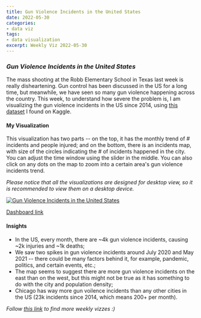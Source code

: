 ```yaml
---
title: Gun Violence Incidents in the United States
date: 2022-05-30
categories:
- data viz
tags:
- data visualization
excerpt: Weekly Viz 2022-05-30
---
```


### *Gun Violence Incidents in the United States*

The mass shooting at the Robb Elementary School in Texas last week is really disheartening. Gun control has been discussed in the US for a long time, but meanwhile, we have seen so many gun violence happening across the country. This week, to understand how severe the problem is, I am visualizing the gun violence incidents in the US since 2014, using [this dataset](https://www.kaggle.com/datasets/emmanuelfwerr/gun-violence-incidents-in-the-usa) I found on Kaggle.  

#### My Visualization

This visualization has two parts -- on the top, it has the monthly trend of # incidents and people injured; and on the bottom, there is an incidents map, with size of the circles indicating the # of incidents happened in the city. You can adjust the time window using the slider in the middle. You can also click on any dots on the map to zoom into a certain area's gun violence incidents trend.  

*Please notice that all the visualizations are designed for desktop view, so it is recommended to view them on a desktop device.*  

<div class='tableauPlaceholder' id='viz1653956325000' style='position: relative'>
  <noscript><a href='#'>
    <img alt='Gun Violence Incidents in the United States ' src='https:&#47;&#47;public.tableau.com&#47;static&#47;images&#47;20&#47;20220530GunViolenceIncidentsintheUnitedStates&#47;GunViolenceIncidentsintheUnitedStates&#47;1_rss.png' style='border: none' />
    </a></noscript>
  <object class='tableauViz'  style='display:none;'>
    <param name='host_url' value='https%3A%2F%2Fpublic.tableau.com%2F' />
    <param name='embed_code_version' value='3' />
    <param name='site_root' value='' />
    <param name='name' value='20220530GunViolenceIncidentsintheUnitedStates&#47;GunViolenceIncidentsintheUnitedStates' />
    <param name='tabs' value='no' />
    <param name='toolbar' value='yes' />
    <param name='static_image' value='https:&#47;&#47;public.tableau.com&#47;static&#47;images&#47;20&#47;20220530GunViolenceIncidentsintheUnitedStates&#47;GunViolenceIncidentsintheUnitedStates&#47;1.png' />
    <param name='animate_transition' value='yes' />
    <param name='display_static_image' value='yes' />
    <param name='display_spinner' value='yes' />
    <param name='display_overlay' value='yes' />
    <param name='display_count' value='yes' />
    <param name='language' value='en-US' />
    <param name='filter' value='publish=yes' />
  </object></div>     
  <script type='text/javascript'>       
  var divElement = document.getElementById('viz1653956325000');       
  var vizElement = divElement.getElementsByTagName('object')[0];                 
  if ( divElement.offsetWidth > 800 ) { vizElement.style.width='800px';vizElement.style.height='827px';} else if ( divElement.offsetWidth > 500 ) { vizElement.style.width='800px';vizElement.style.height='827px';} else { vizElement.style.width='100%';vizElement.style.height='727px';}   
  var scriptElement = document.createElement('script');             
  scriptElement.src = 'https://public.tableau.com/javascripts/api/viz_v1.js';       
  vizElement.parentNode.insertBefore(scriptElement, vizElement);              
</script>
  
[Dashboard link](https://public.tableau.com/shared/HB9CTMJRN?:display_count=n&:origin=viz_share_link)
  
#### Insights
* In the US, every month, there are ~4k gun violence incidents, causing ~2k injuries and ~1k deaths;  
* We saw two spikes in gun violence incidents around July 2020 and May 2021 -- there could be many factors behind it, for example, pandemic, politics, and certain events, etc.;
* The map seems to suggest there are more gun violence incidents on the east than on the west, but this might not be true as it has something to do with the city and population density;  
* Chicago has way more gun voilence incidents than any other cities in the US (23k incidents since 2014, which means 200+ per month).  
  
*Follow [this link](https://yudong-94.github.io/personal-website/project/WeeklyViz2022/) to find more weekly vizzes :)*
